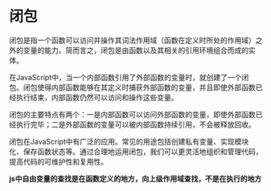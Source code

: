 # 闭包

闭包是指一个函数可以访问并操作其词法作用域（函数在定义时所处的作用域）之外的变量的能力。简而言之，闭包是由函数以及其相关的引用环境组合而成的实体。

在JavaScript中，当一个内部函数引用了外部函数的变量时，就创建了一个闭包。闭包使得内部函数能够在其定义时捕获外部函数的变量，并且即使外部函数已经执行结束，内部函数仍然可以访问和操作这些变量。

闭包的主要特点有两个：一是内部函数可以访问外部函数的变量，即使外部函数已经执行完毕；二是外部函数的变量可以被内部函数持续引用，不会被释放回收。

闭包在JavaScript中有广泛的应用。常见的用途包括创建私有变量、实现模块化、保存函数状态等。通过合理地运用闭包，我们可以更灵活地组织和管理代码，提高代码的可维护性和复用性。

**js中自由变量的查找是在函数定义的地方，向上级作用域查找，不是在执行的地方**